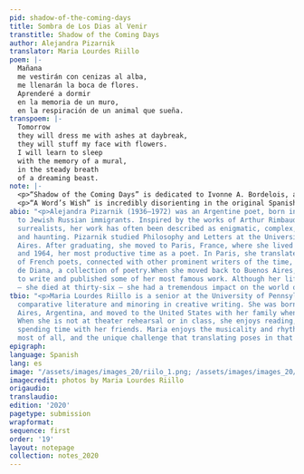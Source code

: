 ```yaml
---
pid: shadow-of-the-coming-days
title: Sombra de Los Dias al Venir
transtitle: Shadow of the Coming Days
author: Alejandra Pizarnik
translator: Maria Lourdes Riillo
poem: |-
  Mañana
  me vestirán con cenizas al alba,
  me llenarán la boca de flores.
  Aprenderé a dormir
  en la memoria de un muro,
  en la respiración de un animal que sueña.
transpoem: |-
  Tomorrow
  they will dress me with ashes at daybreak,
  they will stuff my face with flowers.
  I will learn to sleep
  with the memory of a mural,
  in the steady breath
  of a dreaming beast.
note: |-
  <p>“Shadow of the Coming Days” is dedicated to Ivonne A. Bordelois, an Argentine poet, essayist, and friend of Pizarnik. The two frequently exchanged correspondence. The poem reflects not a resignation, but an acceptance of the transfiguration of the body and mind, a reflection of days to come. To translate this poem, I began with a literal translation, then meditated on specific words. The word at the end of the first line, <em>alba</em>, means “sunrise” or “dawn.” I translated it as “daybreak,” however, because “daybreak” reminds me of the Spanish word <em>parto</em>, which means both “break” and “labor (birth).” I enjoyed the juxtaposition “daybreak” contributes to in “They will dress me with ashes at daybreak.” Also, instead using the literal translation of <em>muro</em>, which is “wall,” I settled on “mural.” I think that a memory of a mural is still a wall, but a wall with a vivid painting on it is potentially a haunting memory. I had trouble with the second-to-last line specifically because I wanted to preserve its stops and silences. Its literal translation is “in the respiration.” I preserved the “in,” and changed “respiration” to “steady breath.” As for the last line, “beast” is more mystical and threatening than “animal,” which I thought would mesh better with the word “dreaming” and the dreamlike quality of the poem.</p>
  <p>“A Word’s Wish” is incredibly disorienting in the original Spanish, and unlike anything I have ever read. As with “Shadow of Days to Come,” I wanted to preserve the unsettling feeling in the English translation. Pizarnik wrote many poems about the night. She often stayed up late, writing endlessly. This poem is a journey back into the night, where she contemplates who she was as a little girl and whether that girl ever even existed. The second and fourth stanzas were the most challenging for me to translate. The Spanish is not grammatically correct in the second stanza of the original poem, so it was difficult to translate while preserving the uniqueness of the original. Further, the last line of the second stanza is particularly interesting because it is not a straightforward sentence. A literal translation is “at any moment, the fissure in the wall and the sudden undoing of the girls I was.” In order to retain the broken and unclear nature of the sentence, I kept the first half of the sentence and left “girls” plural. Regarding the fourth stanza, it is not gendered in the original poem, but as I was translating, I began to use “she” and it resonated with me. It seems to me that the narrator in the fourth stanza yearns for the little girl that she once was. The little girl is long gone, but her imprint remains. She is so distant, in fact, that she even speaks a different language. Finally, I spent some time on the last sentence because it didn’t have a verb. Literally, the line translates as “to bread and water all life.” I think that at the end, the narrator accepts there will be no miracle, and that she must continue to live satisfied by the simple things, such as bread and water. It’s not defeat, but an acceptance of reality.</p>
abio: "<p>Alejandra Pizarnik (1936–1972) was an Argentine poet, born in Buenos Aires
  to Jewish Russian immigrants. Inspired by the works of Arthur Rimbaud and other
  surrealists, her work has often been described as enigmatic, complex, intimate,
  and haunting. Pizarnik studied Philosophy and Letters at the University of Buenos
  Aires. After graduating, she moved to Paris, France, where she lived between 1960
  and 1964, her most productive time as a poet. In Paris, she translated the works
  of French poets, connected with other prominent writers of the time, and wrote Arbol
  de Diana, a collection of poetry.When she moved back to Buenos Aires, she continued
  to write and published some of her most famous work. Although her life was cut short
  — she died at thirty-six — she had a tremendous impact on the world of modern poetry.</p>"
tbio: "<p>Maria Lourdes Riillo is a senior at the University of Pennsylvania studying
  comparative literature and minoring in creative writing. She was born in Buenos
  Aires, Argentina, and moved to the United States with her family when she was six.
  When she is not at theater rehearsal or in class, she enjoys reading, baking, and
  spending time with her friends. Maria enjoys the musicality and rhythm of poetry
  most of all, and the unique challenge that translating poses in that regard.</p>"
epigraph: 
language: Spanish
lang: es
image: "/assets/images/images_20/riilo_1.png; /assets/images/images_20/riilo_2.png"
imagecredit: photos by Maria Lourdes Riillo
origaudio: 
translaudio: 
edition: '2020'
pagetype: submission
wrapformat: 
sequence: first
order: '19'
layout: notepage
collection: notes_2020
---
```

